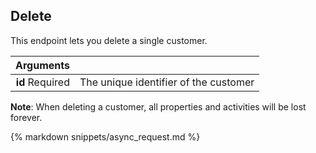 ## Delete

This endpoint lets you delete a single customer.

| Arguments |      |
| ---------: | :--- |
| **id** <span>Required</span> | The unique identifier of the customer |

**Note**: When deleting a customer, all properties and activities will be lost forever.

{% markdown snippets/async_request.md %}